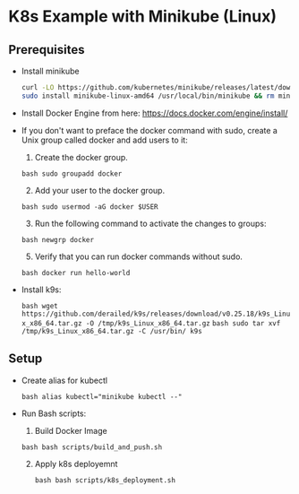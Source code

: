 # K8s Example with Minikube (Linux)

## Prerequisites

- Install minikube

  ```bash
  curl -LO https://github.com/kubernetes/minikube/releases/latest/download/minikube-linux-amd64
  sudo install minikube-linux-amd64 /usr/local/bin/minikube && rm minikube-linux-amd64
  ```

- Install Docker Engine from here: https://docs.docker.com/engine/install/
  
- If you don't want to preface the docker command with sudo, create a Unix group called docker and add users to it:

  1. Create the docker group.
  
    ```bash sudo groupadd docker```
  
  2. Add your user to the docker group.
  
    ```bash sudo usermod -aG docker $USER```
  
  3. Run the following command to activate the changes to groups:

    ```bash newgrp docker```
  
  5. Verify that you can run docker commands without sudo.
  
    ```bash docker run hello-world```
  
- Install k9s:

    ```bash wget https://github.com/derailed/k9s/releases/download/v0.25.18/k9s_Linux_x86_64.tar.gz -O /tmp/k9s_Linux_x86_64.tar.gz```
    ```bash sudo tar xvf /tmp/k9s_Linux_x86_64.tar.gz -C /usr/bin/ k9s```

## Setup

- Create alias for kubectl

  ```bash alias kubectl="minikube kubectl --"```
  
- Run Bash scripts:

  1. Build Docker Image

    ```bash bash scripts/build_and_push.sh```
  
  2. Apply k8s deployemnt
 
     ```bash bash scripts/k8s_deployment.sh```


